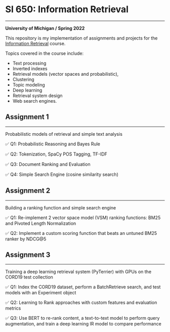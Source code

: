 # SI 650: Information Retrieval

---

**University of Michigan / Spring 2022**

This repository is my implementation of assignments and projects for the [Information Retrieval](https://www.si.umich.edu/programs/courses/650#gsc.tab=0) course.

Topics covered in the course include:

- Text processing
- Inverted indexes
- Retrieval models (vector spaces and probabilistic),
- Clustering
- Topic modeling
- Deep learning
- Retrieval system design
- Web search engines.

## Assignment 1
---

Probabilistic models of retrieval and simple text analysis

✅ Q1: Probabilistic Reasoning and Bayes Rule

✅ Q2: Tokenization, SpaCy POS Tagging, TF-IDF

✅ Q3: Document Ranking and Evaluation

✅ Q4: Simple Search Engine (cosine similarity search)

## Assignment 2
---

Building a ranking function and simple search engine

✅ Q1: Re-implement 2 vector space model (VSM) ranking functions: BM25 and Pivoted Length Normalization

✅ Q2: Implement a custom scoring function that beats an untuned BM25 ranker by NDCG@5


## Assignment 3
---

Training a deep learning retrieval system (PyTerrier) with GPUs on the CORD19 test collection

✅ Q1: Index the CORD19 dataset, perform a BatchRetrieve search, and test models with an Experiment object

✅ Q2: Learning to Rank approaches with custom features and evaluation metrics

✅ Q3: Use BERT to re-rank content, a text-to-text model to perform query augmentation, and train a deep learning IR model to compare performance